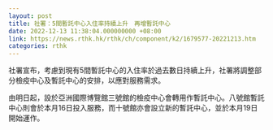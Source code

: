 ```yaml
---
layout: post
title: 社署：5間暫託中心入住率持續上升　再增暫託中心
date: 2022-12-13 11:38:04.000000000 +08:00
link: https://news.rthk.hk/rthk/ch/component/k2/1679577-20221213.htm
categories: rthk
---
```


社署宣布，考慮到現有5間暫託中心的入住率於過去數日持續上升，社署將調整部分檢疫中心及暫託中心的安排，以應對服務需求。

由明日起，設於亞洲國際博覽館三號館的檢疫中心會轉用作暫託中心。八號館暫託中心則會於本月16日投入服務，而十號館亦會設立新的暫託中心，並於本月19日開始運作。
